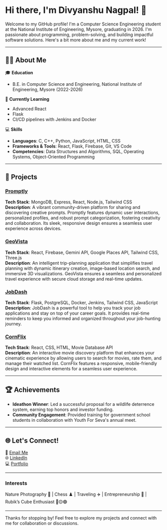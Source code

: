 # Hi there, I'm Divyanshu Nagpal! 👋

Welcome to my GitHub profile! I'm a Computer Science Engineering student at the National Institute of Engineering, Mysore, graduating in 2026. I'm passionate about programming, problem-solving, and building impactful software solutions. Here's a bit more about me and my current work!

---

## 👨‍💻 About Me

🎓 **Education**  
- B.E. in Computer Science and Engineering, National Institute of Engineering, Mysore (2022-2026)  

🌱 **Currently Learning**  
- Advanced React  
- Flask  
- CI/CD pipelines with Jenkins and Docker  

💻 **Skills**  
- **Languages**: C, C++, Python, JavaScript, HTML, CSS  
- **Frameworks & Tools**: React, Flask, Firebase, Git, VS Code  
- **Competencies**: Data Structures and Algorithms, SQL, Operating Systems, Object-Oriented Programming  

---

## 🚀 Projects


### [Promptly](https://github.com/divyanshu-nagpal/Promptly)   
**Tech Stack**: MongoDB, Express, React, Node.js, Tailwind CSS  
**Description**: A vibrant community-driven platform for sharing and discovering creative prompts. Promptly features dynamic user interactions, personalized profiles, and robust prompt categorization, fostering creativity and collaboration. Its sleek, responsive design ensures a seamless user experience across devices.

### [GeoVista](https://github.com/divyanshu-nagpal/GeoVista)  
**Tech Stack**: React, Firebase, Gemini API, Google Places API, Tailwind CSS, Three.js  
**Description**: An intelligent trip-planning application that simplifies travel planning with dynamic itinerary creation, image-based location search, and immersive 3D visualizations. GeoVista ensures a seamless and personalized travel experience with secure cloud storage and real-time updates.

### [JobDash](https://github.com/divyanshu-nagpal/JobDash)  
**Tech Stack**: Flask, PostgreSQL, Docker, Jenkins, Tailwind CSS, JavaScript  
**Description**: JobDash is a powerful tool to help you track your job applications and stay on top of your career goals. It provides real-time reminders to keep you informed and organized throughout your job-hunting journey.

### [CornFlix](https://github.com/divyanshu-nagpal/CornFlix)  
**Tech Stack**: React, CSS, HTML, Movie Database API  
**Description**: An interactive movie discovery platform that enhances your cinematic experience by allowing users to search for movies, rate them, and manage their watched list. CornFlix features a responsive, mobile-friendly design and interactive elements for a seamless user experience.

---

## 🏆 Achievements

- **Ideathon Winner**: Led a successful proposal for a wildlife deterrence system, earning top honors and investor funding.  
- **Community Engagement**: Provided training for government school students in collaboration with Youth For Seva's annual meet.  

---

## 🌐 Let's Connect!

📧 [Email Me](mailto:divyanshunagpal01@gmail.com)  
🌐 [LinkedIn](https://www.linkedin.com/in/divyanshu-nagpal-690a2b258/)  
💻 [Portfolio](https://github.com/divyanshu-nagpal/divyanshu-nagpal)  

---

### Interests  
Nature Photography 🌿 | Chess ♟️ | Traveling ✈️ | Entrepreneurship 💼 | Rubik’s Cube Enthusiast 🔴🟡🟢  

---

Thanks for stopping by! Feel free to explore my projects and connect with me for collaboration or discussions.
